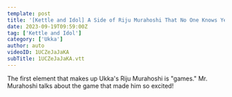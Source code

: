 ```yaml
---
template: post
title: '[Kettle and Idol] A Side of Riju Murahoshi That No One Knows Yet #2'
date: 2023-09-19T09:59:00Z
tag: ['Kettle and Idol']
category: ['Ukka']
author: auto 
videoID: 1UCZeJaJaKA
subTitle: 1UCZeJaJaKA.vtt
---
```

The first element that makes up Ukka's Riju Murahoshi is "games."
Mr. Murahoshi talks about the game that made him so excited!

